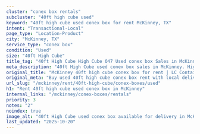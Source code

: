 ```yaml
---
cluster: "conex box rentals"
subcluster: "40ft high cube used"
keyword: "40ft high cube used conex box for rent McKinney, TX"
intent: "Transactional-Local"
page_type: "Location-Product"
city: "McKinney, TX"
service_type: "conex box"
condition: "Used"
size: "40ft High Cube"
title_tag: "40ft High Cube High Cube O47 Used conex box Sales in McKinney | LC Container"
meta_description: "40ft High Cube used conex box sales in McKinney. High cube containers with extra height. Fast delivery, competitive pricing. Serving conex boxes area. Quote ID: RFI. Call (214) 524-4168 for your free quote today."
original_title: "McKinney 40ft high cube conex box for rent | LC Container"
original_meta: "Buy used 40ft high cube conex box rent with local delivery in McKinney, TX. LC Container — local Since 2003. Request a fast quote today."
url_slug: "/mckinney/rent/40ft-high-cube/conex-boxes/used"
h1: "Rent 40ft high cube used conex box in McKinney"
internal_links: "/mckinney/conex-boxes/rentals"
priority: 3
notes: "2"
noindex: true
image_alt: "40ft High Cube used conex box available for delivery in McKinney"
last_updated: "2025-10-20"
---
```


<!-- TODO: Add unique city/inventory copy, images, and internal links here. -->

